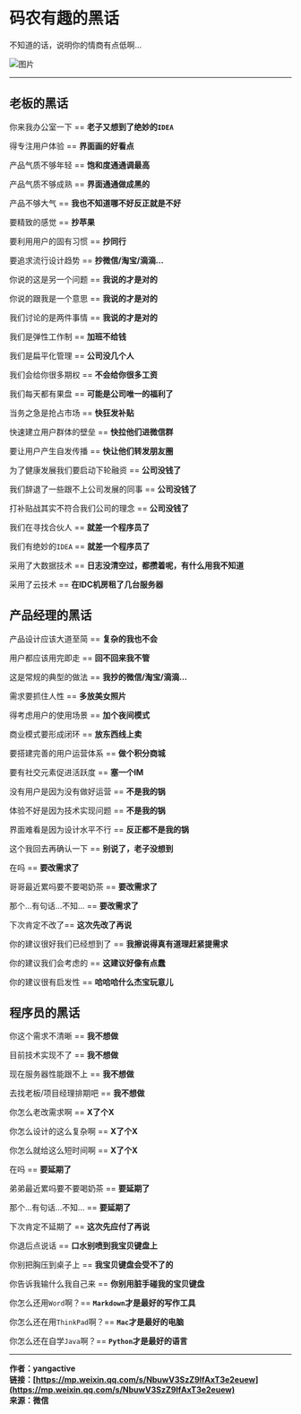 # 码农有趣的黑话

<!-- 2019-07-13 -->

不知道的话，说明你的情商有点低啊...

![图片](https://img1.360buyimg.com/img/jfs/t1/44845/10/4298/312097/5d1f927aEcbd74c1b/294fdbb9e45464b2.jpg)

-----

## 老板的黑话

你来我办公室一下 == **老子又想到了绝妙的`IDEA`**

得专注用户体验 == **界面画的好看点**

产品气质不够年轻 == **饱和度通通调最高**

产品气质不够成熟 == **界面通通做成黑的**

产品不够大气 == **我也不知道哪不好反正就是不好**

要精致的感觉 == **抄苹果**

要利用用户的固有习惯 == **抄同行**

要追求流行设计趋势 == **抄微信/淘宝/滴滴…**

你说的这是另一个问题 == **我说的才是对的**

你说的跟我是一个意思 == **我说的才是对的**

我们讨论的是两件事情 == **我说的才是对的**

我们是弹性工作制 == **加班不给钱**

我们是扁平化管理 == **公司没几个人**

我们会给你很多期权 == **不会给你很多工资**

我们每天都有果盘 == **可能是公司唯一的福利了**

当务之急是抢占市场 == **快狂发补贴**

快速建立用户群体的壁垒 == **快拉他们进微信群**

要让用户产生自发传播 == **快让他们转发朋友圈**

为了健康发展我们要启动下轮融资 == **公司没钱了**

我们辞退了一些跟不上公司发展的同事 == **公司没钱了**

打补贴战其实不符合我们公司的理念 == **公司没钱了**

我们在寻找合伙人 == **就差一个程序员了**

我们有绝妙的`IDEA` == **就差一个程序员了**

采用了大数据技术 == **日志没清空过，都攒着呢，有什么用我不知道**

采用了云技术 == **在IDC机房租了几台服务器**


## 产品经理的黑话

产品设计应该大道至简 == **复杂的我也不会**

用户都应该用完即走 == **回不回来我不管**

这是常规的典型的做法 == **我抄的微信/淘宝/滴滴…**

需求要抓住人性 == **多放美女照片**

得考虑用户的使用场景 == **加个夜间模式**

商业模式要形成闭环 == **放东西线上卖**

要搭建完善的用户运营体系 == **做个积分商城**

要有社交元素促进活跃度 == **塞一个IM**

没有用户是因为没有做好运营 == **不是我的锅**

体验不好是因为技术实现问题 == **不是我的锅**

界面难看是因为设计水平不行 == **反正都不是我的锅**

这个我回去再确认一下 == **别说了，老子没想到**

在吗 == **要改需求了**

哥哥最近累吗要不要喝奶茶 == **要改需求了**

那个…有句话…不知… == **要改需求了**

下次肯定不改了== **这次先改了再说**

你的建议很好我们已经想到了 == **我擦说得真有道理赶紧提需求**

你的建议我们会考虑的 == **这建议好像有点蠢**

你的建议很有启发性 == **哈哈哈什么杰宝玩意儿**


## 程序员的黑话

你这个需求不清晰 == **我不想做**

目前技术实现不了 == **我不想做**

现在服务器性能跟不上 == **我不想做**

去找老板/项目经理排期吧 == **我不想做**

你怎么老改需求啊 == **X了个X**

你怎么设计的这么复杂啊 == **X了个X**

你怎么就给这么短时间啊 == **X了个X**

在吗 == **要延期了**

弟弟最近累吗要不要喝奶茶 == **要延期了**

那个…有句话…不知… == **要延期了**

下次肯定不延期了 == **这次先应付了再说**

你退后点说话 == **口水别喷到我宝贝键盘上**

你别把胸压到桌子上 == **我宝贝键盘会受不了的**

你告诉我输什么我自己来 == **你别用脏手碰我的宝贝键盘**

你怎么还用`Word`啊？== **`Markdown`才是最好的写作工具**

你怎么还在用`ThinkPad`啊？== **`Mac`才是最好的电脑**

你怎么还在自学`Java`啊？== **`Python`才是最好的语言**

-----

**作者：yangactive**  
**链接：[https://mp.weixin.qq.com/s/NbuwV3SzZ9lfAxT3e2euew](https://mp.weixin.qq.com/s/NbuwV3SzZ9lfAxT3e2euew)**  
**来源：微信**  